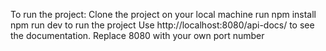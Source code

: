 To run the project:
Clone the project on your local machine
run npm install
npm run dev to run the project
Use http://localhost:8080/api-docs/ to see the documentation.
Replace 8080 with your own port number
